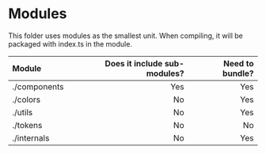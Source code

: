 # Modules

This folder uses modules as the smallest unit. When compiling, it will be
packaged with index.ts in the module.

| Module       | Does it include sub-modules? | Need to bundle? |
| :----------- | ---------------------------: | --------------: |
| ./components |                          Yes |             Yes |
| ./colors     |                           No |             Yes |
| ./utils      |                           No |             Yes |
| ./tokens     |                           No |              No |
| ./internals  |                           No |             Yes |
